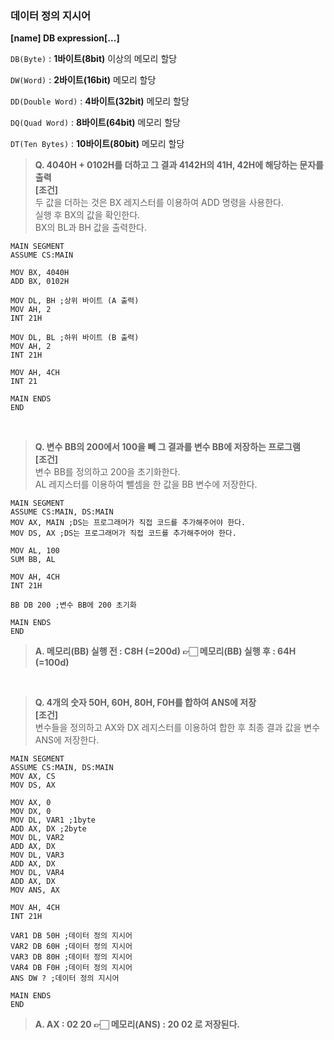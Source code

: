 ### 데이터 정의 지시어
**[name] DB expression[...]**

```DB(Byte)``` : **1바이트(8bit)** 이상의 메모리 할당

```DW(Word)``` : **2바이트(16bit)** 메모리 할당

```DD(Double Word)``` : **4바이트(32bit)** 메모리 할당

```DQ(Quad Word)``` : **8바이트(64bit)** 메모리 할당

```DT(Ten Bytes)``` : **10바이트(80bit)** 메모리 할당

> **Q. 4040H + 0102H를 더하고 그 결과 4142H의 41H, 42H에 해당하는 문자를 출력** <br/>
> **[조건]** <br/>
> 두 값을 더하는 것은 BX 레지스터를 이용하여 ADD 명령을 사용한다. <br/>
> 실행 후 BX의 값을 확인한다. <br/>
> BX의 BL과 BH 값을 출력한다.

```assembly
MAIN SEGMENT
ASSUME CS:MAIN

MOV BX, 4040H
ADD BX, 0102H

MOV DL, BH ;상위 바이트 (A 출력)
MOV AH, 2
INT 21H

MOV DL, BL ;하위 바이트 (B 출력)
MOV AH, 2
INT 21H

MOV AH, 4CH
INT 21

MAIN ENDS
END
```

<br/>

> **Q. 변수 BB의 200에서 100을 빼 그 결과를 변수 BB에 저장하는 프로그램** <br/>
> **[조건]** <br/>
> 변수 BB를 정의하고 200을 초기화한다. <br/>
> AL 레지스터를 이용하여 뺄셈을 한 값을 BB 변수에 저장한다.

```assembly
MAIN SEGMENT
ASSUME CS:MAIN, DS:MAIN
MOV AX, MAIN ;DS는 프로그래머가 직접 코드를 추가해주어야 한다.
MOV DS, AX ;DS는 프로그래머가 직접 코드를 추가해주어야 한다.

MOV AL, 100
SUM BB, AL

MOV AH, 4CH
INT 21H

BB DB 200 ;변수 BB에 200 초기화

MAIN ENDS
END
```

> **A. 메모리(BB) 실행 전 : C8H (=200d) 👉🏻 메모리(BB) 실행 후 : 64H (=100d)**

<br/>

> **Q. 4개의 숫자 50H, 60H, 80H, F0H를 합하여 ANS에 저장** <br/>
> **[조건]** <br/>
> 변수들을 정의하고 AX와 DX 레지스터를 이용하여 합한 후 최종 결과 값을 변수 ANS에 저장한다.

```assembly
MAIN SEGMENT
ASSUME CS:MAIN, DS:MAIN
MOV AX, CS
MOV DS, AX

MOV AX, 0
MOV DX, 0
MOV DL, VAR1 ;1byte
ADD AX, DX ;2byte
MOV DL, VAR2
ADD AX, DX
MOV DL, VAR3
ADD AX, DX
MOV DL, VAR4
ADD AX, DX
MOV ANS, AX

MOV AH, 4CH
INT 21H

VAR1 DB 50H ;데이터 정의 지시어
VAR2 DB 60H ;데이터 정의 지시어
VAR3 DB 80H ;데이터 정의 지시어
VAR4 DB F0H ;데이터 정의 지시어
ANS DW ? ;데이터 정의 지시어

MAIN ENDS
END
```

> **A. AX : 02 20 👉🏻 메모리(ANS) : 20 02 로 저장된다.**

